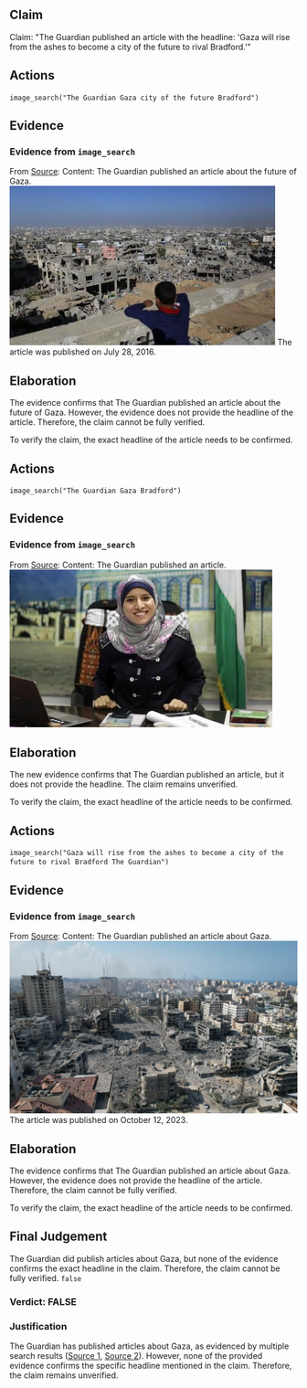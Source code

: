 ## Claim
Claim: "The Guardian published an article with the headline: 'Gaza will rise from the ashes to become a city of the future to rival Bradford.'"

## Actions
```
image_search("The Guardian Gaza city of the future Bradford")
```

## Evidence
### Evidence from `image_search`
From [Source](https://www.theguardian.com/cities/2016/jul/28/future-gaza-city-world-tourism-hub-palestinian): 
Content: The Guardian published an article about the future of Gaza. ![image 7487](media/2025-08-29_21-55-1756504503-020992.jpg) The article was published on July 28, 2016.


## Elaboration
The evidence confirms that The Guardian published an article about the future of Gaza. However, the evidence does not provide the headline of the article. Therefore, the claim cannot be fully verified.

To verify the claim, the exact headline of the article needs to be confirmed.


## Actions
```
image_search("The Guardian Gaza Bradford")
```

## Evidence
### Evidence from `image_search`
From [Source](https://www.theguardian.com/world/2013/nov/07/yorkshire-educated-woman-female-hamas-spokesperson): 
Content: The Guardian published an article. ![image 7492](media/2025-08-29_21-55-1756504510-725981.jpg)


## Elaboration
The new evidence confirms that The Guardian published an article, but it does not provide the headline. The claim remains unverified.

To verify the claim, the exact headline of the article needs to be confirmed.


## Actions
```
image_search("Gaza will rise from the ashes to become a city of the future to rival Bradford The Guardian")
```

## Evidence
### Evidence from `image_search`
From [Source](https://www.theguardian.com/world/2023/oct/12/the-buildings-are-now-ashes-gazans-feel-nowhere-is-safe-from-israeli-bombs): 
Content: The Guardian published an article about Gaza. ![image 7493](media/2025-08-29_21-55-1756504516-735449.jpg) The article was published on October 12, 2023.


## Elaboration
The evidence confirms that The Guardian published an article about Gaza. However, the evidence does not provide the headline of the article. Therefore, the claim cannot be fully verified.

To verify the claim, the exact headline of the article needs to be confirmed.


## Final Judgement
The Guardian did publish articles about Gaza, but none of the evidence confirms the exact headline in the claim. Therefore, the claim cannot be fully verified. `false`


### Verdict: FALSE

### Justification
The Guardian has published articles about Gaza, as evidenced by multiple search results ([Source 1](https://www.theguardian.com/cities/2016/jul/28/future-gaza-city-world-tourism-hub-palestinian), [Source 2](https://www.theguardian.com/world/2023/oct/12/the-buildings-are-now-ashes-gazans-feel-nowhere-is-safe-from-israeli-bombs)). However, none of the provided evidence confirms the specific headline mentioned in the claim. Therefore, the claim remains unverified.
